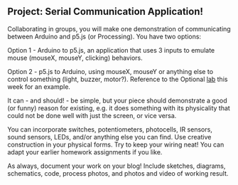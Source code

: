 ## Project: Serial Communication Application!

Collaborating in groups, you will make one demonstration of communicating between Arduino and p5.js (or Processing). You have two options:

Option 1 - Arduino to p5.js, an application that uses 3 inputs to emulate mouse (mouseX, mouseY, clicking) behaviors.

Option 2 - p5.js to Arduino, using mouseX, mouseY or anything else to control something (light, buzzer, motor?). Reference to the Optional [lab](p5-serial-out.html) this week for an example.

It can - and should! - be simple, but your piece should demonstrate a good (or funny) reason for existing, e.g. it does something with its physicality that could not be done well with just the screen, or vice versa.

You can incorporate switches, potentiometers, photocells, IR sensors, sound sensors, LEDs, and/or anything else you can find. Use creative construction in your physical forms. Try to keep your wiring neat! You can adapt your earlier homework assignments if you like.

As always, document your work on your blog! Include sketches, diagrams, schematics, code, process photos, and photos and video of working result.

